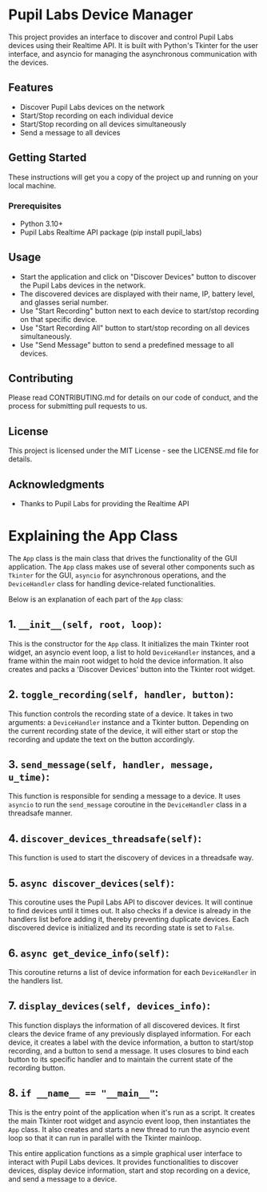 # Pupil Labs Device Manager

This project provides an interface to discover and control Pupil Labs devices using their Realtime API. It is built with Python's Tkinter for the user interface, and asyncio for managing the asynchronous communication with the devices.

## Features

- Discover Pupil Labs devices on the network
- Start/Stop recording on each individual device
- Start/Stop recording on all devices simultaneously
- Send a message to all devices

## Getting Started

These instructions will get you a copy of the project up and running on your local machine.

### Prerequisites

- Python 3.10+
- Pupil Labs Realtime API package (pip install pupil_labs)

## Usage

- Start the application and click on "Discover Devices" button to discover the Pupil Labs devices in the network.
- The discovered devices are displayed with their name, IP, battery level, and glasses serial number.
- Use "Start Recording" button next to each device to start/stop recording on that specific device.
- Use "Start Recording All" button to start/stop recording on all devices simultaneously.
- Use "Send Message" button to send a predefined message to all devices.

## Contributing

Please read CONTRIBUTING.md for details on our code of conduct, and the process for submitting pull requests to us.

## License

This project is licensed under the MIT License - see the LICENSE.md file for details.

## Acknowledgments

- Thanks to Pupil Labs for providing the Realtime API


# Explaining the App Class

The `App` class is the main class that drives the functionality of the GUI application. The `App` class makes use of several other components such as `Tkinter` for the GUI, `asyncio` for asynchronous operations, and the `DeviceHandler` class for handling device-related functionalities.

Below is an explanation of each part of the `App` class:

## 1. `__init__(self, root, loop)`: 

This is the constructor for the `App` class. It initializes the main Tkinter root widget, an asyncio event loop, a list to hold `DeviceHandler` instances, and a frame within the main root widget to hold the device information. It also creates and packs a 'Discover Devices' button into the Tkinter root widget.

## 2. `toggle_recording(self, handler, button)`: 

This function controls the recording state of a device. It takes in two arguments: a `DeviceHandler` instance and a Tkinter button. Depending on the current recording state of the device, it will either start or stop the recording and update the text on the button accordingly.

## 3. `send_message(self, handler, message, u_time)`: 

This function is responsible for sending a message to a device. It uses `asyncio` to run the `send_message` coroutine in the `DeviceHandler` class in a threadsafe manner.

## 4. `discover_devices_threadsafe(self)`: 

This function is used to start the discovery of devices in a threadsafe way.

## 5. `async discover_devices(self)`: 

This coroutine uses the Pupil Labs API to discover devices. It will continue to find devices until it times out. It also checks if a device is already in the handlers list before adding it, thereby preventing duplicate devices. Each discovered device is initialized and its recording state is set to `False`.

## 6. `async get_device_info(self)`: 

This coroutine returns a list of device information for each `DeviceHandler` in the handlers list.

## 7. `display_devices(self, devices_info)`: 

This function displays the information of all discovered devices. It first clears the device frame of any previously displayed information. For each device, it creates a label with the device information, a button to start/stop recording, and a button to send a message. It uses closures to bind each button to its specific handler and to maintain the current state of the recording button.

## 8. `if __name__ == "__main__"`: 

This is the entry point of the application when it's run as a script. It creates the main Tkinter root widget and asyncio event loop, then instantiates the `App` class. It also creates and starts a new thread to run the asyncio event loop so that it can run in parallel with the Tkinter mainloop. 

This entire application functions as a simple graphical user interface to interact with Pupil Labs devices. It provides functionalities to discover devices, display device information, start and stop recording on a device, and send a message to a device.
